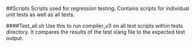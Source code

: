 ##Scripts
Scripts used for regression testing. Contains scripts for individual unit tests as well as all tests.

####Test_all.sh
Use this to run compiler_v3 on all test scripts within tests directory.  It compares the results of the test slang file to the expected test output.

